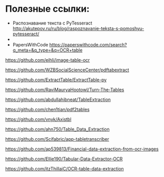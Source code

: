 # Полезные ссылки:
- Распознавание текста с PyTesseract http://akutepov.ru/ru/blog/raspoznavanie-teksta-s-pomoshyu-pytesseract/
- 
- PapersWithCode https://paperswithcode.com/search?q_meta=&q_type=&q=OCR+table

https://github.com/eihli/image-table-ocr

https://github.com/WZBSocialScienceCenter/pdftabextract

https://github.com/ExtractTable/ExtractTable-py

https://github.com/RaviMauryaHootowl/Turn-The-Tables

https://github.com/abdullahibneat/TableExtraction

https://github.com/chen1tian/pdf2tables

https://github.com/vnyk/Axistbl

https://github.com/ahn750/Table_Data_Extraction

https://github.com/Scifabric/app-tabletranscriber

https://github.com/ap539813/Financial-data-extraction-from-ocr-images

https://github.com/Ellie190/Tabular-Data-Extractor-OCR

https://github.com/itzThillaiC/OCR-table-data-extraction
